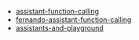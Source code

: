 - [assistant-function-calling](assistant-function-calling/README.md)
- [fernando-assistant-function-calling](fernando-assistant-function-calling/README.md)
- [assistants-and-playground](assistants-and-playground/README.md)